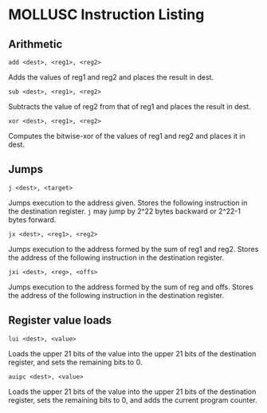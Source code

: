 # MOLLUSC Instruction Listing

## Arithmetic

`add <dest>, <reg1>, <reg2>`

Adds the values of reg1 and reg2 and places the result in dest.

`sub <dest>, <reg1>, <reg2>`

Subtracts the value of reg2 from that of reg1 and places the result in dest.

`xor <dest>, <reg1>, <reg2>`

Computes the bitwise-xor of the values of reg1 and reg2 and places it in dest.

## Jumps

`j <dest>, <target>`

Jumps execution to the address given. Stores the following instruction in the
destination register. `j` may jump by 2^22 bytes backward or 2^22-1 bytes
forward.

`jx <dest>, <reg1>, <reg2>`

Jumps execution to the address formed by the sum of reg1 and reg2. Stores the
address of the following instruction in the destination register.

`jxi <dest>, <reg>, <offs>`

Jumps execution to the address formed by the sum of reg and offs. Stores the
address of the following instruction in the destination register.

## Register value loads

`lui <dest>, <value>`

Loads the upper 21 bits of the value into the upper 21 bits of the destination
register, and sets the remaining bits to 0.

`auipc <dest>, <value>`

Loads the upper 21 bits of the value into the upper 21 bits of the destination
register, sets the remaining bits to 0, and adds the current program counter.

